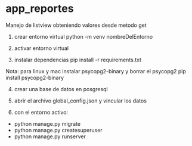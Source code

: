 # app_reportes
Manejo de listview obteniendo valores desde metodo get

1. crear entorno virtual
python -m venv nombreDelEntorno

2. activar entorno virtual

3. instalar dependencias
pip install -r requirements.txt

Nota:
para linux y mac instalar psycopg2-binary y borrar el psycopg2
pip install psycopg2-binary

4. crear una base de datos en posgresql

5. abrir el archivo global_config.json y vincular los datos

6. con el entorno activo: 
- python manage.py migrate
- python manage.py createsuperuser
- python manage.py runserver
